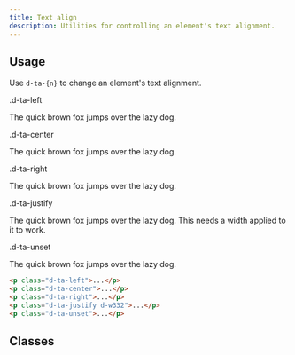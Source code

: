 ```yaml
---
title: Text align
description: Utilities for controlling an element's text alignment.
---
```


## Usage

Use `d-ta-{n}` to change an element's text alignment.

<code-well-header class="d-p24 d-bgc-purple-100 d-bgo50 d-w100p d-hmn102 d-of-auto" custom>
  <div class="d-d-grid d-g16 d-ai-center lg:d-fs-100" style="grid-template-columns: auto 1fr">
    <div class="d-code--sm d-fc-purple-400 d-ws-nowrap">.d-ta-left</div>
    <div><p class="d-ta-left d-pr12">The quick brown fox jumps over the lazy dog.</p></div>
    <div class="d-code--sm d-fc-purple-400 d-ws-nowrap">.d-ta-center</div>
    <div><p class="d-ta-center d-pr12">The quick brown fox jumps over the lazy dog.</p></div>
    <div class="d-code--sm d-fc-purple-400 d-ws-nowrap">.d-ta-right</div>
    <div><p class="d-ta-right d-pr12">The quick brown fox jumps over the lazy dog.</p></div>
    <div class="d-code--sm d-fc-purple-400 d-ws-nowrap">.d-ta-justify</div>
    <div><p class="d-ta-justify d-pr12 d-w332">The quick brown fox jumps over the lazy dog. This needs a width applied to it to work.</p></div>
    <div class="d-code--sm d-fc-purple-400 d-ws-nowrap">.d-ta-unset</div>
    <div><p class="d-ta-unset d-pr12">The quick brown fox jumps over the lazy dog.</p></div>
  </div>
</code-well-header>

```html
<p class="d-ta-left">...</p>
<p class="d-ta-center">...</p>
<p class="d-ta-right">...</p>
<p class="d-ta-justify d-w332">...</p>
<p class="d-ta-unset">...</p>
```

<script setup>
  import { align } from '@data/type.json';
</script>

## Classes

<utility-class-table>
  <template #content>
    <tbody>
      <tr v-for="i in align">
        <th class="d-code--sm d-fc-purple-400">.d-ta-{{ i }}</th>
        <td class="d-code--sm">text-align: {{ i }} !important;</td>
      </tr>
    </tbody>
  </template>
</utility-class-table>

